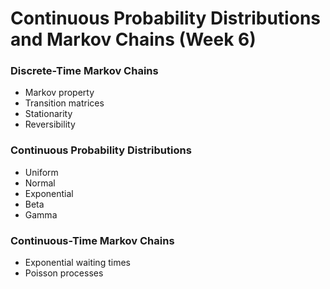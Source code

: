 # Continuous Probability Distributions and Markov Chains (Week 6)

### Discrete-Time Markov Chains

- Markov property
- Transition matrices
- Stationarity
- Reversibility


### Continuous Probability Distributions

- Uniform
- Normal
- Exponential
- Beta
- Gamma


### Continuous-Time Markov Chains

- Exponential waiting times
- Poisson processes
